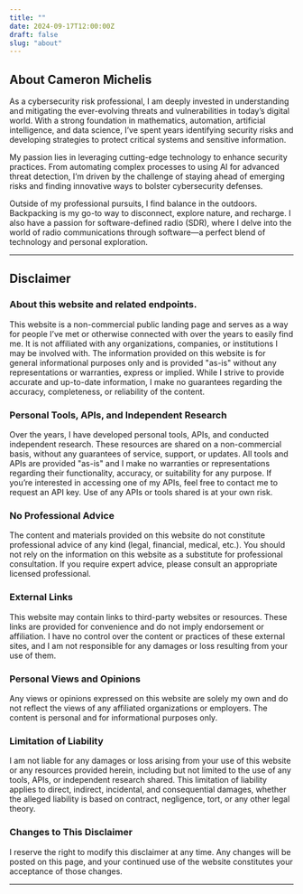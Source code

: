 ```yaml
---
title: ""
date: 2024-09-17T12:00:00Z
draft: false
slug: "about"
---
```


## About Cameron Michelis

As a cybersecurity risk professional, I am deeply invested in understanding and mitigating the ever-evolving threats and vulnerabilities in today’s digital world. With a strong foundation in mathematics, automation, artificial intelligence, and data science, I’ve spent years identifying security risks and developing strategies to protect critical systems and sensitive information.

My passion lies in leveraging cutting-edge technology to enhance security practices. From automating complex processes to using AI for advanced threat detection, I’m driven by the challenge of staying ahead of emerging risks and finding innovative ways to bolster cybersecurity defenses.

Outside of my professional pursuits, I find balance in the outdoors. Backpacking is my go-to way to disconnect, explore nature, and recharge. I also have a passion for software-defined radio (SDR), where I delve into the world of radio communications through software—a perfect blend of technology and personal exploration.

---

## Disclaimer

### About this website and related endpoints.

This website is a non-commercial public landing page and serves as a way for people I’ve met or otherwise connected with over the years to easily find me. It is not affiliated with any organizations, companies, or institutions I may be involved with. The information provided on this website is for general informational purposes only and is provided "as-is" without any representations or warranties, express or implied. While I strive to provide accurate and up-to-date information, I make no guarantees regarding the accuracy, completeness, or reliability of the content.

### Personal Tools, APIs, and Independent Research

Over the years, I have developed personal tools, APIs, and conducted independent research. These resources are shared on a non-commercial basis, without any guarantees of service, support, or updates. All tools and APIs are provided "as-is" and I make no warranties or representations regarding their functionality, accuracy, or suitability for any purpose. If you’re interested in accessing one of my APIs, feel free to contact me to request an API key. Use of any APIs or tools shared is at your own risk.

### No Professional Advice

The content and materials provided on this website do not constitute professional advice of any kind (legal, financial, medical, etc.). You should not rely on the information on this website as a substitute for professional consultation. If you require expert advice, please consult an appropriate licensed professional.

### External Links

This website may contain links to third-party websites or resources. These links are provided for convenience and do not imply endorsement or affiliation. I have no control over the content or practices of these external sites, and I am not responsible for any damages or loss resulting from your use of them.

### Personal Views and Opinions

Any views or opinions expressed on this website are solely my own and do not reflect the views of any affiliated organizations or employers. The content is personal and for informational purposes only.

### Limitation of Liability

I am not liable for any damages or loss arising from your use of this website or any resources provided herein, including but not limited to the use of any tools, APIs, or independent research shared. This limitation of liability applies to direct, indirect, incidental, and consequential damages, whether the alleged liability is based on contract, negligence, tort, or any other legal theory.

### Changes to This Disclaimer

I reserve the right to modify this disclaimer at any time. Any changes will be posted on this page, and your continued use of the website constitutes your acceptance of those changes.

---




